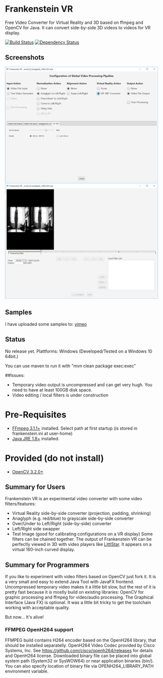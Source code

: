 # Frankenstein VR
Free Video Converter for Virtual Reality and 3D based on ffmpeg and OpenCV for Java.
It can convert side-by-side 3D videos to videos for VR display.

[![Build Status](https://travis-ci.org/olir/Frankenstein.png)](https://travis-ci.org/olir/Frankenstein/builds) [![Dependency Status](https://www.versioneye.com/user/projects/594a6802368b0800421af505/badge.svg?style=flat-square)](https://www.versioneye.com/user/projects/594a6802368b0800421af505)

## Screenshots
![alt text](doc/config.png)  ![alt text](doc/processing.png)

## Samples
I have uploaded some samples to: [vimeo](https://vimeo.com/user68089135)

## Status
No release yet. Plattforms: Windows (Developed/Tested on a Windows 10 64bit.)

You can use maven to run it with "mvn clean package exec:exec"

##Issues:
- Temporary video output is uncompressed and can get very hugh. You need to have at least 100GB disk space. 
- Video editing / local filters is under construction

# Pre-Requisites
- [FFmpeg 3.1.1+](https://java.com) installed. Select path at first startup (is stored in frankenstein.ini at user-home)
- [Java JRE 1.8+](https://ffmpeg.org) installed.
# Provided (do not install)
- [OpenCV 3.2.0+](http://www.opencv.org/releases.html)


## Summary for Users
Frankenstein VR is an experimental video converter with some video filters/features:
- Virtual Reality side-by-side converter (projection, padding, shrinking)
- Anaglyph (e.g. red/blue) to grayscale side-by-side converter
- Over/Under to Left/Right (side-by-side) converter
- Left/Right side swapper
- Test Image (good for calibrating configurations on a VR display)
Some filters can be chained together.
The output of Frankenstein VR can be perfectly viewed in 3D with video players like [LittlStar](http://littlstar.info). It appears on a virtual 160-inch curved display.


## Summary for Programmers
If you like to experiment with video filters based on OpenCV just fork it.
It is a very small and easy to extend Java Tool with JavaFX frontend. 
Uncompressed temporary video makes it a little bit slow, but the rest of it is pretty fast because it is mostly build on existing libraries: OpenCV for graphic processing and ffmpeg for video/audio processing. The Graphical Interface (Java FX) is optional. It was a little bit tricky to get the toolchain working with acceptable quality. 


But now... It's alive!


### FFMPEG OpenH264 support ###
FFMPEG build contains H264 encoder based on the OpenH264 library, that should be installed separatelly.
  OpenH264 Video Codec provided by Cisco Systems, Inc.
  See https://github.com/cisco/openh264/releases for details and OpenH264 license.
  Downloaded binary file can be placed into global system path (System32 or SysWOW64) or near application binaries (bin/).
  You can also specify location of binary file via OPENH264_LIBRARY_PATH environment variable.
